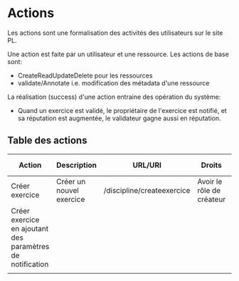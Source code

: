 # Actions

Les actions sont une formalisation des activités des utilisateurs sur le site PL.

Une action est faite par un utilisateur et une ressource. 
Les actions de base sont:
- CreateReadUpdateDelete pour les ressources 
- validate/Annotate i.e. modification des métadata d'une ressource 

La réalisation (success) d'une action entraine des opération du système:
- Quand un exercice est validé, le propriétaire de l'exercice est notifié, et sa réputation est augmentée, le validateur gagne aussi en réputation. 



## Table des actions 
| Action | Description | URL/URI | Droits | Qui est notifié |
|--------|-------------|---------|--------|-----------------|
|Créer exercice |Créer un nouvel exercice|  /discipline/createexercice | Avoir le rôle de créateur  |[Responsable de formation](acteurs/reponsable)|
|Créer exercice en ajoutant des paramètres de notification|             |         |        |                 |
|        |             |         |        |                 |
